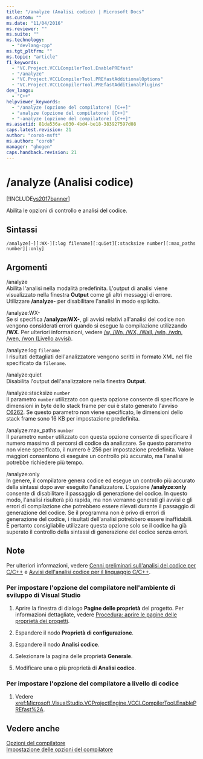 ```yaml
---
title: "/analyze (Analisi codice) | Microsoft Docs"
ms.custom: ""
ms.date: "11/04/2016"
ms.reviewer: ""
ms.suite: ""
ms.technology: 
  - "devlang-cpp"
ms.tgt_pltfrm: ""
ms.topic: "article"
f1_keywords: 
  - "VC.Project.VCCLCompilerTool.EnablePREfast"
  - "/analyze"
  - "VC.Project.VCCLCompilerTool.PREfastAdditionalOptions"
  - "VC.Project.VCCLCompilerTool.PREfastAdditionalPlugins"
dev_langs: 
  - "C++"
helpviewer_keywords: 
  - "/analyze (opzione del compilatore) [C++]"
  - "analyze (opzione del compilatore) [C++]"
  - "-analyze (opzione del compilatore) [C++]"
ms.assetid: 81da536a-e030-4bd4-be18-383927597d08
caps.latest.revision: 21
author: "corob-msft"
ms.author: "corob"
manager: "ghogen"
caps.handback.revision: 21
---
```

# /analyze (Analisi codice)
[!INCLUDE[vs2017banner](../../assembler/inline/includes/vs2017banner.md)]

Abilita le opzioni di controllo e analisi del codice.  
  
## Sintassi  
  
```  
/analyze[-][:WX-][:log filename][:quiet][:stacksize number][:max_paths number][:only]  
```  
  
## Argomenti  
 \/analyze  
 Abilita l'analisi nella modalità predefinita.  L'output di analisi viene visualizzato nella finestra **Output** come gli altri messaggi di errore.  Utilizzare **\/analyze\-** per disabilitare l'analisi in modo esplicito.  
  
 \/analyze:WX\-  
 Se si specifica **\/analyze:WX\-**, gli avvisi relativi all'analisi del codice non vengono considerati errori quando si esegue la compilazione utilizzando **\/WX**.  Per ulteriori informazioni, vedere [\/w, \/Wn, \/WX, \/Wall, \/wln, \/wdn, \/wen, \/won \(Livello avvisi\)](../../build/reference/compiler-option-warning-level.md).  
  
 \/analyze:log `filename`  
 I risultati dettagliati dell'analizzatore vengono scritti in formato XML nel file specificato da `filename`.  
  
 \/analyze:quiet  
 Disabilita l'output dell'analizzatore nella finestra **Output**.  
  
 \/analyze:stacksize `number`  
 Il parametro `number` utilizzato con questa opzione consente di specificare le dimensioni in byte dello stack frame per cui è stato generato l'avviso [C6262](../Topic/C6262.md).  Se questo parametro non viene specificato, le dimensioni dello stack frame sono 16 KB per impostazione predefinita.  
  
 \/analyze:max\_paths `number`  
 Il parametro `number` utilizzato con questa opzione consente di specificare il numero massimo di percorsi di codice da analizzare.  Se questo parametro non viene specificato, il numero è 256 per impostazione predefinita.  Valore maggiori consentono di eseguire un controllo più accurato, ma l'analisi potrebbe richiedere più tempo.  
  
 \/analyze:only  
 In genere, il compilatore genera codice ed esegue un controllo più accurato della sintassi dopo aver eseguito l'analizzatore.  L'opzione **\/analyze:only** consente di disabilitare il passaggio di generazione del codice. In questo modo, l'analisi risulterà più rapida, ma non verranno generati gli avvisi e gli errori di compilazione che potrebbero essere rilevati durante il passaggio di generazione del codice.  Se il programma non è privo di errori di generazione del codice, i risultati dell'analisi potrebbero essere inaffidabili. È pertanto consigliabile utilizzare questa opzione solo se il codice ha già superato il controllo della sintassi di generazione del codice senza errori.  
  
## Note  
 Per ulteriori informazioni, vedere [Cenni preliminari sull'analisi del codice per C\/C\+\+](../Topic/Code%20Analysis%20for%20C-C++%20Overview.md) e [Avvisi dell'analisi codice per il linguaggio C\/C\+\+](../Topic/Code%20Analysis%20for%20C-C++%20Warnings.md).  
  
### Per impostare l'opzione del compilatore nell'ambiente di sviluppo di Visual Studio  
  
1.  Aprire la finestra di dialogo **Pagine delle proprietà** del progetto.  Per informazioni dettagliate, vedere [Procedura: aprire le pagine delle proprietà dei progetti](../../misc/how-to-open-project-property-pages.md).  
  
2.  Espandere il nodo **Proprietà di configurazione**.  
  
3.  Espandere il nodo **Analisi codice**.  
  
4.  Selezionare la pagina delle proprietà **Generale**.  
  
5.  Modificare una o più proprietà di **Analisi codice**.  
  
### Per impostare l'opzione del compilatore a livello di codice  
  
1.  Vedere <xref:Microsoft.VisualStudio.VCProjectEngine.VCCLCompilerTool.EnablePREfast%2A>.  
  
## Vedere anche  
 [Opzioni del compilatore](../../build/reference/compiler-options.md)   
 [Impostazione delle opzioni del compilatore](../../build/reference/setting-compiler-options.md)